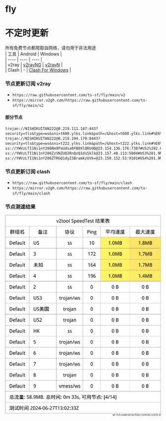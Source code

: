 # fly
# 不定时更新
所有免费节点都爬取自网络，请勿用于非法用途  
|  工具  | Android  | Windows  |  
|  ----  | ----   | ----  |  
| v2ray  | [v2rayNG](https://github.com/2dust/v2rayNG/releases) | [v2rayN](https://github.com/2dust/v2rayN/releases) |  
| Clash  | - | [Clash For Windows](https://github.com/2dust/clashN/releases) | 
  
### 节点更新订阅  v2ray
- `https://raw.githubusercontent.com/ts-sf/fly/main/v2`  
- `https://mirror.v2gh.com/https://raw.githubusercontent.com/ts-sf/fly/main/v2`  

#### 部分节点  
``` 
trojan://NISHIKUITAN222@8.219.111.147:443?security=tls&type=ws&sni=t600.ylks.link&path=/&host=t600.ylks.link#%E6%9C%AA%E7%9F%A5
trojan://NISHIKUITAN222@8.219.194.170:8443?security=tls&type=ws&sni=t222.ylks.link&path=/&host=t222.ylks.link#%E6%9C%AA%E7%9F%A52
ss://YWVzLTI1Ni1nY206Rm9PaUdsa0FBOXlQRUdQ@23.154.136.176:7307#US2%202.0MB%2Fs
ss://YWVzLTI1Ni1nY206ZzVNZUQ2RnQzQ1dsSklk@23.157.40.113:5004#US3%201.9MB%2Fs
ss://YWVzLTI1Ni1nY206ZTRGQ1dyZ3BramkzUVk=@23.150.152.53:9101#US4%201.9MB%2Fs
```
### 节点更新订阅  clash
- `https://raw.githubusercontent.com/ts-sf/fly/main/clash`  
- `https://mirror.v2gh.com/https://raw.githubusercontent.com/ts-sf/fly/main/clash`  

### 节点测速结果
![image](traffic.png)
